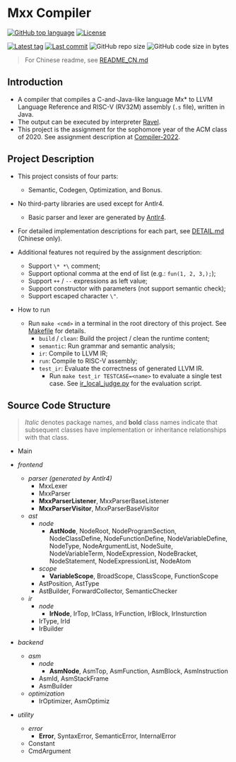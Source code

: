 # Mxx Compiler

[![GitHub top language](https://img.shields.io/github/languages/top/PaperL/Mxx-Compiler)](http://jdk.java.net/17/)
[![License](https://img.shields.io/github/license/PaperL/Mxx-Compiler)](https://www.gnu.org/licenses/gpl-3.0.html)

[![Latest tag](https://img.shields.io/github/v/tag/PaperL/Mxx-Compiler)](https://github.com/PaperL/Mxx-Compiler/tags)
[![Last commit](https://img.shields.io/github/last-commit/PaperL/Mxx-Compiler)](https://github.com/PaperL/Mxx-Compiler/commits/)
![GitHub repo size](https://img.shields.io/github/repo-size/PaperL/Mxx-Compiler)
![GitHub code size in bytes](https://img.shields.io/github/languages/code-size/PaperL/Mxx-Compiler)

> For Chinese readme, see [README_CN.md](README_CN.md)



## Introduction

- A compiler that compiles a C-and-Java-like language Mx* to LLVM Language Reference and RISC-V (RV32M) assembly (`.s` file), written in Java.
- The output can be executed by interpreter [Ravel](https://github.com/Yveh/ravel).
- This project is the assignment for the sophomore year of the ACM class of 2020. See assignment description at [Compiler-2022](https://github.com/ACMClassCourses/Compiler-Design-Implementation).



## Project Description

- This project consists of four parts:
  - Semantic, Codegen, Optimization, and Bonus.
- No third-party libraries are used except for Antlr4.
  - Basic parser and lexer are generated by [Antlr4](https://www.antlr.org).

- For detailed implementation descriptions for each part, see [DETAIL.md](DETAIL.md) (Chinese only).

- Additional features not required by the assignment description:
  - Support ` \* *\ ` comment;
  - Support optional comma at the end of list (e.g.: `fun(1, 2, 3,);`);
  - Support `++` / `--` expressions as left value;
  - Support constructor with parameters (not support semantic check);
  - Support escaped character `\"`.

- How to run
  - Run `make <cmd>` in a terminal in the root directory of this project. See [Makefile](Makefile) for details.
    - `build` / `clean`: Build the project / clean the runtime content;
    - `semantic`: Run grammar and semantic analysis;
    - `ir`: Compile to LLVM IR;
    - `run`: Compile to RISC-V assembly;
    - `test_ir`: Evaluate the correctness of generated LLVM IR.
      - Run `make test_ir TESTCASE=<name>` to evaluate a single test case. See [ir_local_judge.py](run/ir_local_judge.py) for the evaluation script.



## Source Code Structure

> *Italic* denotes package names, and **bold** class names indicate that subsequent classes have implementation or inheritance relationships with that class.

- Main

- *frontend*
    - *parser (generated by Antlr4)*
        - MxxLexer
        - MxxParser
        - **MxxParserListener**, MxxParserBaseListener
        - **MxxParserVisitor**, MxxParserBaseVisitor
    - *ast*
        - *node*
            - **AstNode**, NodeRoot, NodeProgramSection, NodeClassDefine, NodeFunctionDefine, NodeVariableDefine, NodeType, NodeArgumentList, NodeSuite, NodeVariableTerm, NodeExpression, NodeBracket, NodeStatement, NodeExpressionList, NodeAtom
        - *scope*
            - **VariableScope**, BroadScope, ClassScope, FunctionScope
        - AstPosition, AstType
        - AstBuilder, ForwardCollector, SemanticChecker
    - *ir*
        - *node*
            - **IrNode**, IrTop, IrClass, IrFunction, IrBlock, IrInsturction
        - IrType, IrId
        - IrBuilder

- *backend*
    - *asm*
        - *node*
            - **AsmNode**, AsmTop, AsmFunction, AsmBlock, AsmInstruction
        - AsmId, AsmStackFrame
        - AsmBuilder
    - *optimization*
        - IrOptimizer, AsmOptimiz
    
- *utility*
    - *error*
        - **Error**, SyntaxError, SemanticError, InternalError
    - Constant
    - CmdArgument